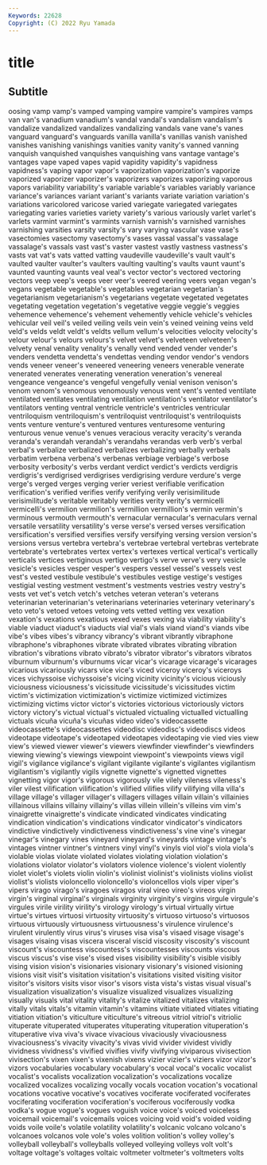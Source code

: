 ```yaml
---
Keywords: 22628
Copyright: (C) 2022 Ryu Yamada
---
```



# title

## Subtitle
oosing vamp vamp's vamped vamping vampire vampire's vampires
vamps van van's vanadium vanadium's vandal vandal's vandalism vandalism's vandalize
vandalized vandalizes vandalizing vandals vane vane's vanes vanguard vanguard's vanguards
vanilla vanilla's vanillas vanish vanished vanishes vanishing vanishings vanities vanity
vanity's vanned vanning vanquish vanquished vanquishes vanquishing vans vantage vantage's
vantages vape vaped vapes vapid vapidity vapidity's vapidness vapidness's vaping
vapor vapor's vaporization vaporization's vaporize vaporized vaporizer vaporizer's vaporizers vaporizes
vaporizing vaporous vapors variability variability's variable variable's variables variably variance
variance's variances variant variant's variants variate variation variation's variations varicolored
varicose varied variegate variegated variegates variegating varies varieties variety variety's
various variously varlet varlet's varlets varmint varmint's varmints varnish varnish's
varnished varnishes varnishing varsities varsity varsity's vary varying vascular vase
vase's vasectomies vasectomy vasectomy's vases vassal vassal's vassalage vassalage's vassals
vast vast's vaster vastest vastly vastness vastness's vasts vat vat's
vats vatted vatting vaudeville vaudeville's vault vault's vaulted vaulter vaulter's
vaulters vaulting vaulting's vaults vaunt vaunt's vaunted vaunting vaunts veal
veal's vector vector's vectored vectoring vectors veep veep's veeps veer
veer's veered veering veers vegan vegan's vegans vegetable vegetable's vegetables
vegetarian vegetarian's vegetarianism vegetarianism's vegetarians vegetate vegetated vegetates vegetating vegetation
vegetation's vegetative veggie veggie's veggies vehemence vehemence's vehement vehemently vehicle
vehicle's vehicles vehicular veil veil's veiled veiling veils vein vein's
veined veining veins veld veld's velds veldt veldt's veldts vellum
vellum's velocities velocity velocity's velour velour's velours velours's velvet velvet's
velveteen velveteen's velvety venal venality venality's venally vend vended vender
vender's venders vendetta vendetta's vendettas vending vendor vendor's vendors vends
veneer veneer's veneered veneering veneers venerable venerate venerated venerates venerating
veneration veneration's venereal vengeance vengeance's vengeful vengefully venial venison venison's
venom venom's venomous venomously venous vent vent's vented ventilate ventilated
ventilates ventilating ventilation ventilation's ventilator ventilator's ventilators venting ventral ventricle
ventricle's ventricles ventricular ventriloquism ventriloquism's ventriloquist ventriloquist's ventriloquists vents venture
venture's ventured ventures venturesome venturing venturous venue venue's venues veracious
veracity veracity's veranda veranda's verandah verandah's verandahs verandas verb verb's
verbal verbal's verbalize verbalized verbalizes verbalizing verbally verbals verbatim verbena
verbena's verbenas verbiage verbiage's verbose verbosity verbosity's verbs verdant verdict
verdict's verdicts verdigris verdigris's verdigrised verdigrises verdigrising verdure verdure's verge
verge's verged verges verging verier veriest verifiable verification verification's verified
verifies verify verifying verily verisimilitude verisimilitude's veritable veritably verities verity
verity's vermicelli vermicelli's vermilion vermilion's vermillion vermillion's vermin vermin's verminous
vermouth vermouth's vernacular vernacular's vernaculars vernal versatile versatility versatility's verse
verse's versed verses versification versification's versified versifies versify versifying versing
version version's versions versus vertebra vertebra's vertebrae vertebral vertebras vertebrate
vertebrate's vertebrates vertex vertex's vertexes vertical vertical's vertically verticals vertices
vertiginous vertigo vertigo's verve verve's very vesicle vesicle's vesicles vesper
vesper's vespers vessel vessel's vessels vest vest's vested vestibule vestibule's
vestibules vestige vestige's vestiges vestigial vesting vestment vestment's vestments vestries
vestry vestry's vests vet vet's vetch vetch's vetches veteran veteran's
veterans veterinarian veterinarian's veterinarians veterinaries veterinary veterinary's veto veto's vetoed
vetoes vetoing vets vetted vetting vex vexation vexation's vexations vexatious
vexed vexes vexing via viability viability's viable viaduct viaduct's viaducts
vial vial's vials viand viand's viands vibe vibe's vibes vibes's
vibrancy vibrancy's vibrant vibrantly vibraphone vibraphone's vibraphones vibrate vibrated vibrates
vibrating vibration vibration's vibrations vibrato vibrato's vibrator vibrator's vibrators vibratos
viburnum viburnum's viburnums vicar vicar's vicarage vicarage's vicarages vicarious vicariously
vicars vice vice's viced viceroy viceroy's viceroys vices vichyssoise vichyssoise's
vicing vicinity vicinity's vicious viciously viciousness viciousness's vicissitude vicissitude's vicissitudes
victim victim's victimization victimization's victimize victimized victimizes victimizing victims victor
victor's victories victorious victoriously victors victory victory's victual victual's victualed
victualing victualled victualling victuals vicuña vicuña's vicuñas video video's videocassette
videocassette's videocassettes videodisc videodisc's videodiscs videos videotape videotape's videotaped videotapes
videotaping vie vied vies view view's viewed viewer viewer's viewers
viewfinder viewfinder's viewfinders viewing viewing's viewings viewpoint viewpoint's viewpoints views
vigil vigil's vigilance vigilance's vigilant vigilante vigilante's vigilantes vigilantism vigilantism's
vigilantly vigils vignette vignette's vignetted vignettes vignetting vigor vigor's vigorous
vigorously vile vilely vileness vileness's viler vilest vilification vilification's vilified
vilifies vilify vilifying villa villa's village village's villager villager's villagers
villages villain villain's villainies villainous villains villainy villainy's villas villein
villein's villeins vim vim's vinaigrette vinaigrette's vindicate vindicated vindicates vindicating
vindication vindication's vindications vindicator vindicator's vindicators vindictive vindictively vindictiveness vindictiveness's
vine vine's vinegar vinegar's vinegary vines vineyard vineyard's vineyards vintage
vintage's vintages vintner vintner's vintners vinyl vinyl's vinyls viol viol's
viola viola's violable violas violate violated violates violating violation violation's
violations violator violator's violators violence violence's violent violently violet violet's
violets violin violin's violinist violinist's violinists violins violist violist's violists
violoncello violoncello's violoncellos viols viper viper's vipers virago virago's viragoes
viragos viral vireo vireo's vireos virgin virgin's virginal virginal's virginals
virginity virginity's virgins virgule virgule's virgules virile virility virility's virology
virology's virtual virtually virtue virtue's virtues virtuosi virtuosity virtuosity's virtuoso
virtuoso's virtuosos virtuous virtuously virtuousness virtuousness's virulence virulence's virulent virulently
virus virus's viruses visa visa's visaed visage visage's visages visaing
visas viscera visceral viscid viscosity viscosity's viscount viscount's viscountess viscountess's
viscountesses viscounts viscous viscus viscus's vise vise's vised vises visibility
visibility's visible visibly vising vision vision's visionaries visionary visionary's visioned
visioning visions visit visit's visitation visitation's visitations visited visiting visitor
visitor's visitors visits visor visor's visors vista vista's vistas visual
visual's visualization visualization's visualize visualized visualizes visualizing visually visuals vital
vitality vitality's vitalize vitalized vitalizes vitalizing vitally vitals vitals's vitamin
vitamin's vitamins vitiate vitiated vitiates vitiating vitiation vitiation's viticulture viticulture's
vitreous vitriol vitriol's vitriolic vituperate vituperated vituperates vituperating vituperation vituperation's
vituperative viva viva's vivace vivacious vivaciously vivaciousness vivaciousness's vivacity vivacity's
vivas vivid vivider vividest vividly vividness vividness's vivified vivifies vivify
vivifying viviparous vivisection vivisection's vixen vixen's vixenish vixens vizier vizier's
viziers vizor vizor's vizors vocabularies vocabulary vocabulary's vocal vocal's vocalic
vocalist vocalist's vocalists vocalization vocalization's vocalizations vocalize vocalized vocalizes vocalizing
vocally vocals vocation vocation's vocational vocations vocative vocative's vocatives vociferate
vociferated vociferates vociferating vociferation vociferation's vociferous vociferously vodka vodka's vogue
vogue's vogues voguish voice voice's voiced voiceless voicemail voicemail's voicemails
voices voicing void void's voided voiding voids voile voile's volatile
volatility volatility's volcanic volcano volcano's volcanoes volcanos vole vole's voles
volition volition's volley volley's volleyball volleyball's volleyballs volleyed volleying volleys
volt volt's voltage voltage's voltages voltaic voltmeter voltmeter's voltmeters volts
